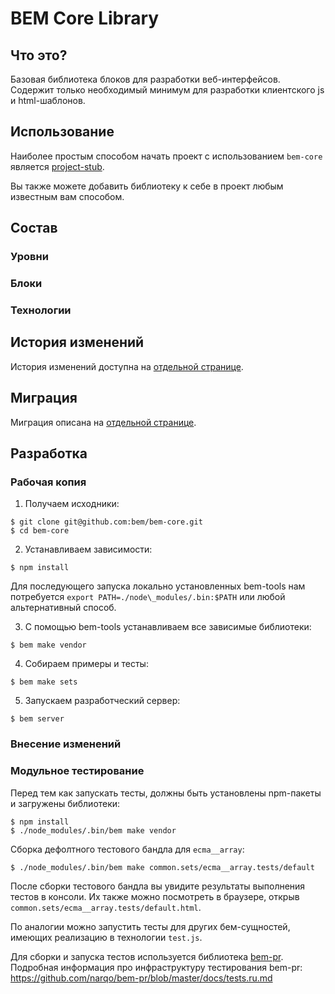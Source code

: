 # BEM Core Library

## Что это?

Базовая библиотека блоков для разработки веб-интерфейсов.
Содержит только необходимый минимум для разработки клиентского js и html-шаблонов.

## Использование

Наиболее простым способом начать проект с использованием `bem-core` является [project-stub](https://github.com/bem/project-stub).

Вы также можете добавить библиотеку к себе в проект любым известным вам способом.

## Состав

### Уровни

### Блоки

### Технологии

## История изменений

История изменений доступна на [отдельной странице](CHANGELOG.md).

## Миграция

Миграция описана на [отдельной странице](MIGRATION.md).

## Разработка

### Рабочая копия

1. Получаем исходники:
```
$ git clone git@github.com:bem/bem-core.git
$ cd bem-core
```

2. Устанавливаем зависимости:
```
$ npm install
```
Для последующего запуска локально установленных bem-tools нам потребуется `export PATH=./node\_modules/.bin:$PATH` или любой альтернативный способ.

3. С помощью bem-tools устанавливаем все зависимые библиотеки:
```
$ bem make vendor
```

4. Собираем примеры и тесты:
```
$ bem make sets
```

5. Запускаем разработческий сервер:
```
$ bem server
```

### Внесение изменений

### Модульное тестирование

Перед тем как запускать тесты, должны быть установлены npm-пакеты и загружены библиотеки:

    $ npm install
    $ ./node_modules/.bin/bem make vendor

Сборка дефолтного тестового бандла для `ecma__array`:

    $ ./node_modules/.bin/bem make common.sets/ecma__array.tests/default

После сборки тестового бандла вы увидите результаты выполнения тестов в консоли.
Их также можно посмотреть в браузере, открыв `common.sets/ecma__array.tests/default.html`.

По аналогии можно запустить тесты для других бем-сущностей, имеющих реализацию в технологии `test.js`.

Для сборки и запуска тестов используется библиотека [bem-pr](https://github.com/narqo/bem-pr).
Подробная информация про инфраструктуру тестирования bem-pr: https://github.com/narqo/bem-pr/blob/master/docs/tests.ru.md
